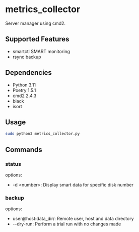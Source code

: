 # metrics_collector
Server manager using cmd2. 

## Supported Features
 - smartctl SMART monitoring
 - rsync backup

## Dependencies
 - Python 3.11
 - Poetry 1.5.1
 - cmd2 2.4.3
 - black
 - isort

 ## Usage
 ```bash
 sudo python3 metrics_collector.py
 ```

## Commands

### status
options:
* -d \<number>: Display smart data for specific disk number

### backup

options:
* user@host:data_dir/: Remote user, host and data directory
* --dry-run: Perform a trial run with no changes made

